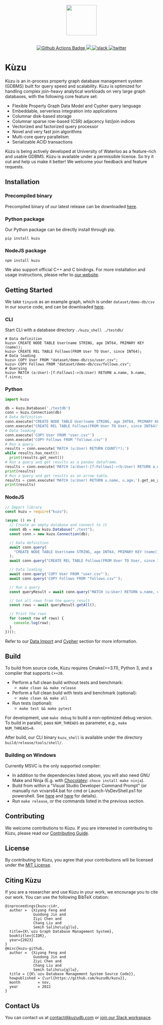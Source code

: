 <div align="center">
  <img src="https://kuzudb.com/img/kuzu-logo.png" height="100">
</div>

<br>

<p align="center">
  <a href="https://github.com/kuzudb/kuzu/actions">
    <img src="https://github.com/kuzudb/kuzu/actions/workflows/ci-workflow.yml/badge.svg?branch=master" alt="Github Actions Badge">
  </a>
  <a href="https://codecov.io/gh/kuzudb/kuzu" >
    <img src="https://codecov.io/github/kuzudb/kuzu/branch/master/graph/badge.svg?token=N1AT6H79LM"/>
  </a>
  <a href="https://join.slack.com/t/kuzudb/shared_invite/zt-1w0thj6s7-0bLaU8Sb~4fDMKJ~oejG_g">
    <img src="https://img.shields.io/badge/Slack-chat%20with%20us-informational?logo=slack" alt="slack" />
  </a>
  <a href="https://twitter.com/kuzudb">
    <img src="https://img.shields.io/badge/follow-@kuzudb-1DA1F2?logo=twitter" alt="twitter">
  </a>
</p>

# Kùzu
Kùzu is an in-process property graph database management system (GDBMS) built for query speed and scalability. Kùzu is optimized for handling complex join-heavy analytical workloads on very large graph databases, with the following core feature set:

- Flexible Property Graph Data Model and Cypher query language
- Embeddable, serverless integration into applications 
- Columnar disk-based storage
- Columnar sparse row-based (CSR) adjacency list/join indices
- Vectorized and factorized query processor
- Novel and very fast join algorithms
- Multi-core query parallelism
- Serializable ACID transactions

Kùzu is being actively developed at University of Waterloo as a feature-rich and usable GDBMS. Kùzu is available under a permissible license. So try it out and help us make it better! We welcome your feedback and feature requests.

## Installation
### Precompiled binary
Precompiled binary of our latest release can be downloaded [here](https://github.com/kuzudb/kuzu/releases/latest).  
### Python package
Our Python package can be directly install through pip.
```
pip install kuzu
```
### NodeJS package
```
npm install kuzu
```

We also support official C++ and C bindings. For more installation and usage instructions, please refer to [our website](https://kuzudb.com/).

## Getting Started
We take `tinysnb` as an example graph, which is under `dataset/demo-db/csv` in our source code, and can be downloaded [here](https://github.com/kuzudb/kuzu/tree/master/dataset/demo-db/csv).

### CLI

Start CLI with a database directory `./kuzu_shell ./testdb/`
```cypher
# Data definition
kuzu> CREATE NODE TABLE User(name STRING, age INT64, PRIMARY KEY (name));
kuzu> CREATE REL TABLE Follows(FROM User TO User, since INT64);
# Data loading
kuzu> COPY User FROM "dataset/demo-db/csv/user.csv";
kuzu> COPY Follows FROM "dataset/demo-db/csv/follows.csv";
# Querying
kuzu> MATCH (a:User)-[f:Follows]->(b:User) RETURN a.name, b.name, f.since;
```

### Python
```python
import kuzu

db = kuzu.Database('./testdb')
conn = kuzu.Connection(db)
# Data definition
conn.execute("CREATE NODE TABLE User(name STRING, age INT64, PRIMARY KEY (name))")
conn.execute("CREATE REL TABLE Follows(FROM User TO User, since INT64)")
# Data loading
conn.execute('COPY User FROM "user.csv"')
conn.execute('COPY Follows FROM "follows.csv"')
# Run a query.
results = conn.execute('MATCH (u:User) RETURN COUNT(*);')
while results.has_next():
  print(results.get_next())
# Run a query and get results as a pandas dataframe.
results = conn.execute('MATCH (a:User)-[f:Follows]->(b:User) RETURN a.name, f.since, b.name;').get_as_df()
print(results)
# Run a query and get results as an arrow table.
results = conn.execute('MATCH (u:User) RETURN u.name, u.age;').get_as_arrow(chunk_size=100)
print(results)
```

### NodeJS
```js
// Import library
const kuzu = require("kuzu");

(async () => {
  // Create an empty database and connect to it
  const db = new kuzu.Database("./test");
  const conn = new kuzu.Connection(db);

  // Data definition
  await conn.query(
    "CREATE NODE TABLE User(name STRING, age INT64, PRIMARY KEY (name))"
  );
  await conn.query("CREATE REL TABLE Follows(FROM User TO User, since INT64)");

  // Data loading
  await conn.query('COPY User FROM "user.csv"');
  await conn.query('COPY Follows FROM "follows.csv"');

  // Run a query
  const queryResult = await conn.query("MATCH (u:User) RETURN u.name, u.age;");

  // Get all rows from the query result
  const rows = await queryResult.getAll();

  // Print the rows
  for (const row of rows) {
    console.log(row);
  }
})();
```

Refer to our [Data Import](https://kuzudb.com/docs/data-import) and [Cypher](https://kuzudb.com/docs/cypher) section for more information.

## Build
To build from source code, Kùzu requires Cmake(>=3.11), Python 3, and a compiler that supports `C++20`.
- Perform a full clean build without tests and benchmark:
  - `make clean && make release`
- Perform a full clean build with tests and benchmark (optional):
  - `make clean && make all`
- Run tests (optional):
  - `make test && make pytest`

For development, use `make debug` to build a non-optimized debug version.
To build in parallel, pass `NUM_THREADS` as parameter, e.g., `make NUM_THREADS=8`.

After build, our CLI binary `kuzu_shell` is available under the directory `build/release/tools/shell/`.

### Building on Windows
Currently MSVC is the only supported compiler:

- In addition to the dependencies listed above, you will also need GNU Make and Ninja (E.g. with [Chocolatey](https://community.chocolatey.org/): `choco install make ninja`).
- Build from within a "Visual Studio Developer Command Prompt" (or manually run vcvars64.bat for cmd or Launch-VsDevShell.ps1 for powershell. See [here](https://learn.microsoft.com/en-us/cpp/build/how-to-enable-a-64-bit-visual-cpp-toolset-on-the-command-line?view=msvc-170) and [here](https://learn.microsoft.com/en-us/visualstudio/ide/reference/command-prompt-powershell?view=vs-2022) for details).
- Run `make release`, or the commands listed in the previous section.

## Contributing
We welcome contributions to Kùzu. If you are interested in contributing to Kùzu, please read our [Contributing Guide](CONTRIBUTING.md).

## License
By contributing to Kùzu, you agree that your contributions will be licensed under the [MIT License](LICENSE).

## Citing Kùzu
If you are a researcher and use Kùzu in your work, we encourage you to cite our work.
You can use the following BibTeX citation:
```
@inproceedings{kuzu:cidr,
  author =  {Xiyang Feng and
             Guodong Jin and
             Ziyi Chen and
             Chang Liu and
             Semih Saliho\u{g}lu},
  title={K\`uzu Graph Database Management System},
  booktitle={CIDR},
  year={2023}
}
@misc{kuzu-github,
  author =  {Xiyang Feng and
             Guodong Jin and
             Ziyi Chen and
             Chang Liu and
             Semih Saliho\u{g}lu},
  title = {{K\`uzu Database Management System Source Code}},
  howpublished = {\url{https://github.com/kuzudb/kuzu}},
  month        = nov,
  year         = 2022
}
```

## Contact Us
You can contact us at [contact@kuzudb.com](mailto:contact@kuzudb.com) or [join our Slack workspace](https://join.slack.com/t/kuzudb/shared_invite/zt-1w0thj6s7-0bLaU8Sb~4fDMKJ~oejG_g).
